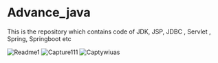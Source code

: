 # Advance_java
This is the repository which contains code of JDK, JSP, JDBC , Servlet , Spring, Springboot etc

![Readme1](https://user-images.githubusercontent.com/110540811/215730332-e6b2bc44-ef01-4b92-8341-cd8eca0ecad2.gif)
![Capture111](https://user-images.githubusercontent.com/110540811/216283520-3cb2ff31-8a9e-4f68-a0a2-435dbfa7394a.PNG)
![Captywiuas](https://user-images.githubusercontent.com/110540811/216283539-f34f419a-53a4-4a1c-81c7-9e937f842c58.PNG)
